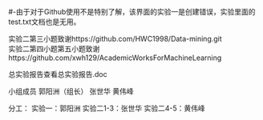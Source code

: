 #-由于对于Github使用不是特别了解，该界面的实验一是创建错误，实验里面的test.txt文档也是无用。

实验二第三小题致谢https://github.com/HWC1998/Data-mining.git                                   
实验二第四小题第五小题致谢https://github.com/xwh129/AcademicWorksForMachineLearning                       

总实验报告查看总实验报告.doc       

小组成员
郭阳洲（组长） 张世华  黄伟峰 


分工：
实验一：郭阳洲
实验二1-3：张世华 
实验二4-5：黄伟峰





